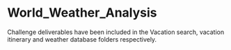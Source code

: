 # World_Weather_Analysis

Challenge deliverables have been included in the Vacation search, vacation itinerary and weather database folders respectively. 
